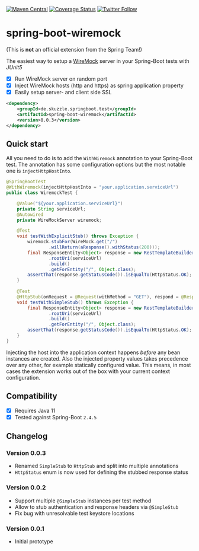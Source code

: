 [![Maven Central](https://maven-badges.herokuapp.com/maven-central/de.skuzzle.springboot.test/spring-boot-wiremock/badge.svg)](https://maven-badges.herokuapp.com/maven-central/de.skuzzle.springboot.test/spring-boot-wiremock)
[![Coverage Status](https://coveralls.io/repos/github/skuzzle/spring-boot-wiremock/badge.svg?branch=main)](https://coveralls.io/github/skuzzle/spring-boot-wiremock?branch=main)
[![Twitter Follow](https://img.shields.io/twitter/follow/skuzzleOSS.svg?style=social)](https://twitter.com/skuzzleOSS)

# spring-boot-wiremock
(This is **not** an official extension from the Spring Team!)

The easiest way to setup a [WireMock](http://wiremock.org/) server in your Spring-Boot tests with *JUnit5*
- [x] Run WireMock server on random port
- [x] Inject WireMock hosts (http and https) as spring application property
- [x] Easily setup server- and client side SSL

```xml
<dependency>
    <groupId>de.skuzzle.springboot.test</groupId>
    <artifactId>spring-boot-wiremock</artifactId>
    <version>0.0.3</version>
</dependency>
```

## Quick start
All you need to do is to add the `WithWiremock` annotation to your Spring-Boot test. The annotation has some 
configuration options but the most notable one is `injectHttpHostInto`.

```java
@SpringBootTest
@WithWiremock(injectHttpHostInto = "your.application.serviceUrl")
public class WiremockTest {

    @Value("${your.application.serviceUrl}")
    private String serviceUrl;
    @Autowired
    private WireMockServer wiremock;

    @Test
    void testWithExplicitStub() throws Exception {
        wiremock.stubFor(WireMock.get("/")
                .willReturn(aResponse().withStatus(200)));
        final ResponseEntity<Object> response = new RestTemplateBuilder()
                .rootUri(serviceUrl)
                .build()
                .getForEntity("/", Object.class);
        assertThat(response.getStatusCode()).isEqualTo(HttpStatus.OK);
    }
    
    @Test
    @HttpStub(onRequest = @Request(withMethod = "GET"), respond = @Response(withStatus = HttpStatus.OK))
    void testWithSimpleStub() throws Exception {
        final ResponseEntity<Object> response = new RestTemplateBuilder()
                .rootUri(serviceUrl)
                .build()
                .getForEntity("/", Object.class);
        assertThat(response.getStatusCode()).isEqualTo(HttpStatus.OK);
    }
}
```
Injecting the host into the application context happens _before_ any bean instances are created. Also the injected 
property values takes precedence over any other, for example statically configured value. This means, in most cases the 
extension works out of the box with your current context configuration.

## Compatibility
- [x] Requires Java 11
- [x] Tested against Spring-Boot `2.4.5`

## Changelog

### Version 0.0.3
* Renamed `SimpleStub` to `HttpStub` and split into multiple annotations
* `HttpStatus` enum is now used for defining the stubbed response status

### Version 0.0.2
* Support multiple `@SimpleStub` instances per test method
* Allow to stub authentication and response headers via `@SimpleStub`
* Fix bug with unresolvable test keystore locations

### Version 0.0.1
* Initial prototype
